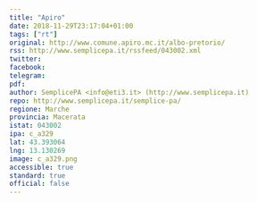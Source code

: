 ```yaml
---
title: "Apiro"
date: 2018-11-29T23:17:04+01:00
tags: ["rt"]
original: http://www.comune.apiro.mc.it/albo-pretorio/
rss: http://www.semplicepa.it/rssfeed/043002.xml
twitter: 
facebook: 
telegram: 
pdf: 
author: SemplicePA <info@eti3.it> (http://www.semplicepa.it)
repo: http://www.semplicepa.it/semplice-pa/
regione: Marche
provincia: Macerata
istat: 043002
ipa: c_a329
lat: 43.393064
lng: 13.130269
image: c_a329.png
accessible: true
standard: true
official: false
---
```

